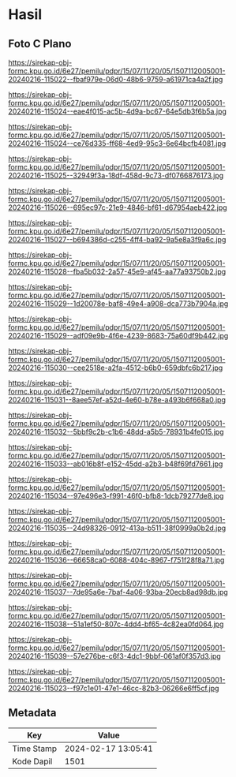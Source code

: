 # Hasil

## Foto C Plano

https://sirekap-obj-formc.kpu.go.id/6e27/pemilu/pdpr/15/07/11/20/05/1507112005001-20240216-115022--fbaf979e-06d0-48b6-9759-a61971ca4a2f.jpg

https://sirekap-obj-formc.kpu.go.id/6e27/pemilu/pdpr/15/07/11/20/05/1507112005001-20240216-115024--eae4f015-ac5b-4d9a-bc67-64e5db3f6b5a.jpg

https://sirekap-obj-formc.kpu.go.id/6e27/pemilu/pdpr/15/07/11/20/05/1507112005001-20240216-115024--ce76d335-ff68-4ed9-95c3-6e64bcfb4081.jpg

https://sirekap-obj-formc.kpu.go.id/6e27/pemilu/pdpr/15/07/11/20/05/1507112005001-20240216-115025--32949f3a-18df-458d-9c73-df0766876173.jpg

https://sirekap-obj-formc.kpu.go.id/6e27/pemilu/pdpr/15/07/11/20/05/1507112005001-20240216-115026--695ec97c-21e9-4846-bf61-d67954aeb422.jpg

https://sirekap-obj-formc.kpu.go.id/6e27/pemilu/pdpr/15/07/11/20/05/1507112005001-20240216-115027--b694386d-c255-4ff4-ba92-9a5e8a3f9a6c.jpg

https://sirekap-obj-formc.kpu.go.id/6e27/pemilu/pdpr/15/07/11/20/05/1507112005001-20240216-115028--fba5b032-2a57-45e9-af45-aa77a93750b2.jpg

https://sirekap-obj-formc.kpu.go.id/6e27/pemilu/pdpr/15/07/11/20/05/1507112005001-20240216-115029--1d20078e-baf8-49e4-a908-dca773b7904a.jpg

https://sirekap-obj-formc.kpu.go.id/6e27/pemilu/pdpr/15/07/11/20/05/1507112005001-20240216-115029--adf09e9b-4f6e-4239-8683-75a60df9b442.jpg

https://sirekap-obj-formc.kpu.go.id/6e27/pemilu/pdpr/15/07/11/20/05/1507112005001-20240216-115030--cee2518e-a2fa-4512-b6b0-659dbfc6b217.jpg

https://sirekap-obj-formc.kpu.go.id/6e27/pemilu/pdpr/15/07/11/20/05/1507112005001-20240216-115031--8aee57ef-a52d-4e60-b78e-a493b6f668a0.jpg

https://sirekap-obj-formc.kpu.go.id/6e27/pemilu/pdpr/15/07/11/20/05/1507112005001-20240216-115032--5bbf9c2b-c1b6-48dd-a5b5-78931b4fe015.jpg

https://sirekap-obj-formc.kpu.go.id/6e27/pemilu/pdpr/15/07/11/20/05/1507112005001-20240216-115033--ab016b8f-e152-45dd-a2b3-b48f69fd7661.jpg

https://sirekap-obj-formc.kpu.go.id/6e27/pemilu/pdpr/15/07/11/20/05/1507112005001-20240216-115034--97e496e3-f991-46f0-bfb8-1dcb79277de8.jpg

https://sirekap-obj-formc.kpu.go.id/6e27/pemilu/pdpr/15/07/11/20/05/1507112005001-20240216-115035--24d98326-0912-413a-b511-38f0999a0b2d.jpg

https://sirekap-obj-formc.kpu.go.id/6e27/pemilu/pdpr/15/07/11/20/05/1507112005001-20240216-115036--66658ca0-6088-404c-8967-f751f28f8a71.jpg

https://sirekap-obj-formc.kpu.go.id/6e27/pemilu/pdpr/15/07/11/20/05/1507112005001-20240216-115037--7de95a6e-7baf-4a06-93ba-20ecb8ad98db.jpg

https://sirekap-obj-formc.kpu.go.id/6e27/pemilu/pdpr/15/07/11/20/05/1507112005001-20240216-115038--51a1ef50-807c-4dd4-bf65-4c82ea0fd064.jpg

https://sirekap-obj-formc.kpu.go.id/6e27/pemilu/pdpr/15/07/11/20/05/1507112005001-20240216-115039--57e276be-c6f3-4dc1-9bbf-061af0f357d3.jpg

https://sirekap-obj-formc.kpu.go.id/6e27/pemilu/pdpr/15/07/11/20/05/1507112005001-20240216-115023--f97c1e01-47e1-46cc-82b3-06266e6ff5cf.jpg


## Metadata

| Key        | Value               |
| ---------- | ------------------- |
| Time Stamp | 2024-02-17 13:05:41 |
| Kode Dapil | 1501                |



